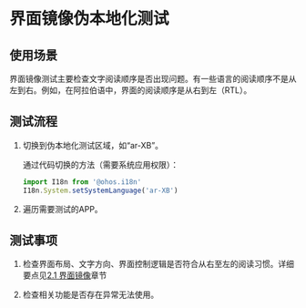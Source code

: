 # 界面镜像伪本地化测试

## 使用场景

界面镜像测试主要检查文字阅读顺序是否出现问题。有一些语言的阅读顺序不是从左到右。例如，在阿拉伯语中，界面的阅读顺序是从右到左（RTL）。

## 测试流程

1. 切换到伪本地化测试区域，如“ar-XB”。

   通过代码切换的方法（需要系统应用权限）：
   ```ts
   import I18n from '@ohos.i18n'
   I18n.System.setSystemLanguage('ar-XB')
   ```

2. 遍历需要测试的APP。

## 测试事项

1. 检查界面布局、文字方向、界面控制逻辑是否符合从右至左的阅读习惯。详细要点见[2.1 界面镜像](i18n-ui-design.md)章节

2. 检查相关功能是否存在异常无法使用。
